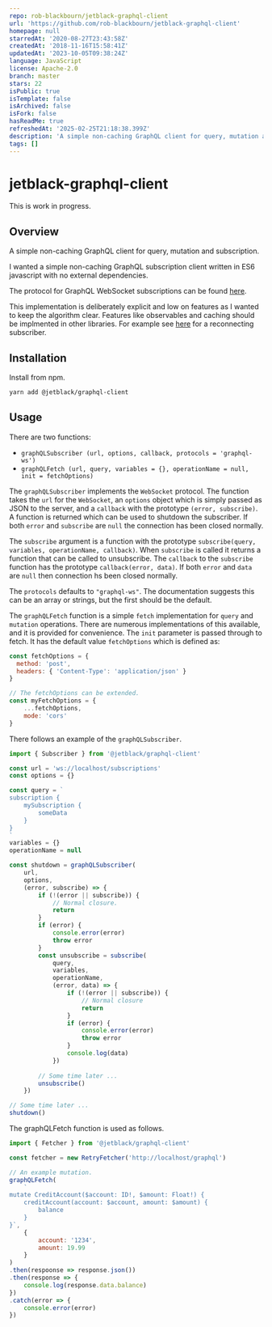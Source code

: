```yaml
---
repo: rob-blackbourn/jetblack-graphql-client
url: 'https://github.com/rob-blackbourn/jetblack-graphql-client'
homepage: null
starredAt: '2020-08-27T23:43:58Z'
createdAt: '2018-11-16T15:58:41Z'
updatedAt: '2023-10-05T09:38:24Z'
language: JavaScript
license: Apache-2.0
branch: master
stars: 22
isPublic: true
isTemplate: false
isArchived: false
isFork: false
hasReadMe: true
refreshedAt: '2025-02-25T21:18:38.399Z'
description: 'A simple non-caching GraphQL client for query, mutation and subscription'
tags: []
---
```


# jetblack-graphql-client

This is work in progress.

## Overview

A simple non-caching GraphQL client for query, mutation and subscription.

I wanted a simple non-caching GraphQL subscription client written in ES6
javascript with no external dependencies.

The protocol for GraphQL WebSocket subscriptions can be found [here](https://github.com/apollographql/subscriptions-transport-ws/blob/master/PROTOCOL.md).

This implementation is deliberately explicit and low on features as I wanted to keep
the algorithm clear. Features like observables and caching should be implmented in
other libraries. For example see [here](https://github.com/rob-blackbourn/jetblack-graphql-reconnect-client)
for a reconnecting subscriber.

## Installation

Install from npm.

```bash
yarn add @jetblack/graphql-client
```

## Usage

There are two functions:

 * `graphQLSubscriber (url, options, callback, protocols = 'graphql-ws')`
 * `graphQLFetch (url, query, variables = {}, operationName = null, init = fetchOptions)`

The `graphQLSubscriber` implements the `WebSocket` protocol. The function takes the
`url` for the `WebSocket`, an `options` object which is simply passed as JSON to the
server, and a `callback` with the prototype `(error, subscribe)`. A function is returned
which can be used to shutdown the subscriber.
If both `error` and `subscribe` are `null` the connection has been closed normally.

The `subscribe` argument is a function with the prototype `subscribe(query, variables, operationName, callback)`.
When `subscribe` is called it returns a function that can be called to unsubscribe.
The `callback` to the `subscribe` function has the prototype `callback(error, data)`. If
both `error` and `data` are `null` then connection hs been closed normally.

The `protocols` defaults to `"graphql-ws"`. The documentation suggests this can be an array or strings, but the first should be the default.

The `graphQLFetch` function is a simple `fetch` implementation for `query` and `mutation` operations.
There are numerous implementations of this available, and it is provided for convenience.
The `init` parameter is passed through to fetch. It has the default value `fetchOptions` which is defined as:

```js
const fetchOptions = {
  method: 'post',
  headers: { 'Content-Type': 'application/json' }
}

// The fetchOptions can be extended.
const myFetchOptions = {
    ...fetchOptions,
    mode: 'cors'
}
```



There follows an example of the `graphQLSubscriber`.

```js
import { Subscriber } from '@jetblack/graphql-client'

const url = 'ws://localhost/subscriptions'
const options = {}

const query = `
subscription {
    mySubscription {
        someData
    }
}
`
variables = {}
operationName = null

const shutdown = graphQLSubscriber(
    url,
    options,
    (error, subscribe) => {
        if (!(error || subscribe)) {
            // Normal closure.
            return
        }
        if (error) {
            console.error(error)
            throw error
        }
        const unsubscribe = subscribe(
            query,
            variables,
            operationName,
            (error, data) => {
                if (!(error || subscribe)) {
                    // Normal closure
                    return
                }
                if (error) {
                    console.error(error)
                    throw error
                }
                console.log(data)
            })
        
        // Some time later ...
        unsubscribe()
    })

// Some time later ...
shutdown()
```

The graphQLFetch function is used as follows.

```js
import { Fetcher } from '@jetblack/graphql-client'

const fetcher = new RetryFetcher('http://localhost/graphql')

// An example mutation.
graphQLFetch(
    `
mutate CreditAccount($account: ID!, $amount: Float!) {
    creditAccount(account: $account, amount: $amount) {
        balance
    }
}`,
    {
        account: '1234',
        amount: 19.99
    }
)
.then(respoonse => response.json())
.then(response => {
    console.log(response.data.balance)
})
.catch(error => {
    console.error(error)
})
```
